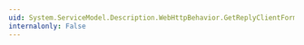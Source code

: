 ```yaml
---
uid: System.ServiceModel.Description.WebHttpBehavior.GetReplyClientFormatter(System.ServiceModel.Description.OperationDescription,System.ServiceModel.Description.ServiceEndpoint)
internalonly: False
---
```

